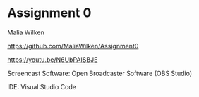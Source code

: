 # Assignment 0

Malia Wilken

https://github.com/MaliaWilken/Assignment0

https://youtu.be/N6UbPAISBJE

Screencast Software: Open Broadcaster Software (OBS Studio)

IDE: Visual Studio Code
